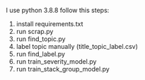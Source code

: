 I use python 3.8.8
follow this steps:
1. install requirements.txt
2. run scrap.py
3. run find_topic.py
4. label topic manually (title_topic_label.csv)
5. run find_label.py
6. run train_severity_model.py
7. run train_stack_group_model.py